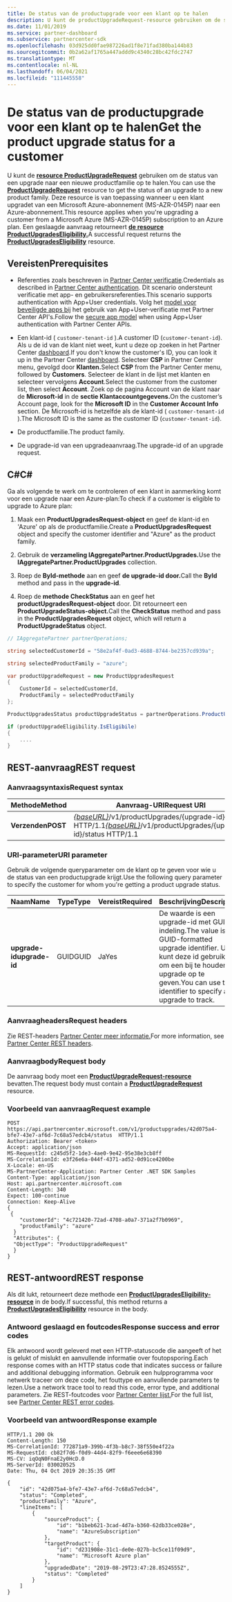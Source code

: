 ```yaml
---
title: De status van de productupgrade voor een klant op te halen
description: U kunt de productUpgradeRequest-resource gebruiken om de status van een productupgrade voor een klant naar een nieuwe productfamilie te bepalen, zoals van een Microsoft Azure-abonnement (MS-AZR-0145P) naar een Azure-abonnement.
ms.date: 11/01/2019
ms.service: partner-dashboard
ms.subservice: partnercenter-sdk
ms.openlocfilehash: 03d925dd0fae987226ad1f8e71fad380ba144b83
ms.sourcegitcommit: 0b2a62af1765a447addd9c4340c28bc42fdc2747
ms.translationtype: MT
ms.contentlocale: nl-NL
ms.lasthandoff: 06/04/2021
ms.locfileid: "111445558"
---
```

# <a name="get-the-product-upgrade-status-for-a-customer"></a><span data-ttu-id="59331-103">De status van de productupgrade voor een klant op te halen</span><span class="sxs-lookup"><span data-stu-id="59331-103">Get the product upgrade status for a customer</span></span>

<span data-ttu-id="59331-104">U kunt de [**resource ProductUpgradeRequest**](product-upgrade-resources.md#productupgraderequest) gebruiken om de status van een upgrade naar een nieuwe productfamilie op te halen.</span><span class="sxs-lookup"><span data-stu-id="59331-104">You can use the [**ProductUpgradeRequest**](product-upgrade-resources.md#productupgraderequest) resource to get the status of an upgrade to a new product family.</span></span> <span data-ttu-id="59331-105">Deze resource is van toepassing wanneer u een klant upgradet van een Microsoft Azure-abonnement (MS-AZR-0145P) naar een Azure-abonnement.</span><span class="sxs-lookup"><span data-stu-id="59331-105">This resource applies when you're upgrading a customer from a Microsoft Azure (MS-AZR-0145P) subscription to an Azure plan.</span></span> <span data-ttu-id="59331-106">Een geslaagde aanvraag retourneert [**de resource ProductUpgradesEligibility.**](product-upgrade-resources.md#productupgradeseligibility)</span><span class="sxs-lookup"><span data-stu-id="59331-106">A successful request returns the [**ProductUpgradesEligibility**](product-upgrade-resources.md#productupgradeseligibility) resource.</span></span>

## <a name="prerequisites"></a><span data-ttu-id="59331-107">Vereisten</span><span class="sxs-lookup"><span data-stu-id="59331-107">Prerequisites</span></span>

- <span data-ttu-id="59331-108">Referenties zoals beschreven in [Partner Center verificatie](partner-center-authentication.md).</span><span class="sxs-lookup"><span data-stu-id="59331-108">Credentials as described in [Partner Center authentication](partner-center-authentication.md).</span></span> <span data-ttu-id="59331-109">Dit scenario ondersteunt verificatie met app- en gebruikersreferenties.</span><span class="sxs-lookup"><span data-stu-id="59331-109">This scenario supports authentication with App+User credentials.</span></span> <span data-ttu-id="59331-110">Volg het [model voor beveiligde apps bij](enable-secure-app-model.md) het gebruik van App+User-verificatie met Partner Center API's.</span><span class="sxs-lookup"><span data-stu-id="59331-110">Follow the [secure app model](enable-secure-app-model.md) when using App+User authentication with Partner Center APIs.</span></span>

- <span data-ttu-id="59331-111">Een klant-id ( `customer-tenant-id` ).</span><span class="sxs-lookup"><span data-stu-id="59331-111">A customer ID (`customer-tenant-id`).</span></span> <span data-ttu-id="59331-112">Als u de id van de klant niet weet, kunt u deze op zoeken in het Partner Center [dashboard](https://partner.microsoft.com/dashboard).</span><span class="sxs-lookup"><span data-stu-id="59331-112">If you don't know the customer's ID, you can look it up in the Partner Center [dashboard](https://partner.microsoft.com/dashboard).</span></span> <span data-ttu-id="59331-113">Selecteer **CSP** in Partner Center menu, gevolgd door **Klanten.**</span><span class="sxs-lookup"><span data-stu-id="59331-113">Select **CSP** from the Partner Center menu, followed by **Customers**.</span></span> <span data-ttu-id="59331-114">Selecteer de klant in de lijst met klanten en selecteer vervolgens **Account**.</span><span class="sxs-lookup"><span data-stu-id="59331-114">Select the customer from the customer list, then select **Account**.</span></span> <span data-ttu-id="59331-115">Zoek op de pagina Account van de klant naar de **Microsoft-id** in de **sectie Klantaccountgegevens.**</span><span class="sxs-lookup"><span data-stu-id="59331-115">On the customer’s Account page, look for the **Microsoft ID** in the **Customer Account Info** section.</span></span> <span data-ttu-id="59331-116">De Microsoft-id is hetzelfde als de klant-id ( `customer-tenant-id` ).</span><span class="sxs-lookup"><span data-stu-id="59331-116">The Microsoft ID is the same as the customer ID  (`customer-tenant-id`).</span></span>

- <span data-ttu-id="59331-117">De productfamilie.</span><span class="sxs-lookup"><span data-stu-id="59331-117">The product family.</span></span>

- <span data-ttu-id="59331-118">De upgrade-id van een upgradeaanvraag.</span><span class="sxs-lookup"><span data-stu-id="59331-118">The upgrade-id of an upgrade request.</span></span>

## <a name="c"></a><span data-ttu-id="59331-119">C\#</span><span class="sxs-lookup"><span data-stu-id="59331-119">C\#</span></span>

<span data-ttu-id="59331-120">Ga als volgende te werk om te controleren of een klant in aanmerking komt voor een upgrade naar een Azure-plan:</span><span class="sxs-lookup"><span data-stu-id="59331-120">To check if a customer is eligible to upgrade to Azure plan:</span></span>

1. <span data-ttu-id="59331-121">Maak een **ProductUpgradesRequest-object** en geef de klant-id en 'Azure' op als de productfamilie.</span><span class="sxs-lookup"><span data-stu-id="59331-121">Create a **ProductUpgradesRequest** object and specify the customer identifier and "Azure" as the product family.</span></span>

2. <span data-ttu-id="59331-122">Gebruik de **verzameling IAggregatePartner.ProductUpgrades.**</span><span class="sxs-lookup"><span data-stu-id="59331-122">Use the **IAggregatePartner.ProductUpgrades** collection.</span></span>

3. <span data-ttu-id="59331-123">Roep de **ById-methode** aan en geef **de upgrade-id door.**</span><span class="sxs-lookup"><span data-stu-id="59331-123">Call the **ById** method and pass in the **upgrade-id**.</span></span>

4. <span data-ttu-id="59331-124">Roep de **methode CheckStatus** aan en geef het **productUpgradesRequest-object** door. Dit retourneert een **ProductUpgradeStatus-object.**</span><span class="sxs-lookup"><span data-stu-id="59331-124">Call the **CheckStatus** method and pass in the **ProductUpgradesRequest** object, which will return a **ProductUpgradeStatus** object.</span></span>

```csharp
// IAggregatePartner partnerOperations;

string selectedCustomerId = "58e2af4f-0ad3-4688-8744-be2357cd939a";

string selectedProductFamily = "azure";

var productUpgradeRequest = new ProductUpgradesRequest
{
    CustomerId = selectedCustomerId,
    ProductFamily = selectedProductFamily
};

ProductUpgradesStatus productUpgradeStatus = partnerOperations.ProductUpgrades.ById(selectedUpgradeId).CheckStatus(productUpgradeRequest);

if (productUpgradeEligibility.IsEligibile)
{
    ....
}

```

## <a name="rest-request"></a><span data-ttu-id="59331-125">REST-aanvraag</span><span class="sxs-lookup"><span data-stu-id="59331-125">REST request</span></span>

### <a name="request-syntax"></a><span data-ttu-id="59331-126">Aanvraagsyntaxis</span><span class="sxs-lookup"><span data-stu-id="59331-126">Request syntax</span></span>

| <span data-ttu-id="59331-127">Methode</span><span class="sxs-lookup"><span data-stu-id="59331-127">Method</span></span>   | <span data-ttu-id="59331-128">Aanvraag-URI</span><span class="sxs-lookup"><span data-stu-id="59331-128">Request URI</span></span> |
|----------|-----------------------------------------------------------------------------------------------|
| <span data-ttu-id="59331-129">**Verzenden**</span><span class="sxs-lookup"><span data-stu-id="59331-129">**POST**</span></span> | <span data-ttu-id="59331-130">[*{baseURL}*](partner-center-rest-urls.md)/v1/productUpgrades/{upgrade-id}/status HTTP/1.1</span><span class="sxs-lookup"><span data-stu-id="59331-130">[*{baseURL}*](partner-center-rest-urls.md)/v1/productUpgrades/{upgrade-id}/status HTTP/1.1</span></span> |

### <a name="uri-parameter"></a><span data-ttu-id="59331-131">URI-parameter</span><span class="sxs-lookup"><span data-stu-id="59331-131">URI parameter</span></span>

<span data-ttu-id="59331-132">Gebruik de volgende queryparameter om de klant op te geven voor wie u de status van een productupgrade krijgt.</span><span class="sxs-lookup"><span data-stu-id="59331-132">Use the following query parameter to specify the customer for whom you're getting a product upgrade status.</span></span>

| <span data-ttu-id="59331-133">Naam</span><span class="sxs-lookup"><span data-stu-id="59331-133">Name</span></span>               | <span data-ttu-id="59331-134">Type</span><span class="sxs-lookup"><span data-stu-id="59331-134">Type</span></span> | <span data-ttu-id="59331-135">Vereist</span><span class="sxs-lookup"><span data-stu-id="59331-135">Required</span></span> | <span data-ttu-id="59331-136">Beschrijving</span><span class="sxs-lookup"><span data-stu-id="59331-136">Description</span></span>                                                                                 |
|--------------------|------|----------|---------------------------------------------------------------------------------------------|
| <span data-ttu-id="59331-137">**upgrade-id**</span><span class="sxs-lookup"><span data-stu-id="59331-137">**upgrade-id**</span></span> | <span data-ttu-id="59331-138">GUID</span><span class="sxs-lookup"><span data-stu-id="59331-138">GUID</span></span> | <span data-ttu-id="59331-139">Ja</span><span class="sxs-lookup"><span data-stu-id="59331-139">Yes</span></span> | <span data-ttu-id="59331-140">De waarde is een upgrade-id met GUID-indeling.</span><span class="sxs-lookup"><span data-stu-id="59331-140">The value is a GUID-formatted upgrade identifier.</span></span> <span data-ttu-id="59331-141">U kunt deze id gebruiken om een bij te houden upgrade op te geven.</span><span class="sxs-lookup"><span data-stu-id="59331-141">You can use this identifier to specify an upgrade to track.</span></span> |

### <a name="request-headers"></a><span data-ttu-id="59331-142">Aanvraagheaders</span><span class="sxs-lookup"><span data-stu-id="59331-142">Request headers</span></span>

<span data-ttu-id="59331-143">Zie REST-headers [Partner Center meer informatie.](headers.md)</span><span class="sxs-lookup"><span data-stu-id="59331-143">For more information, see [Partner Center REST headers](headers.md).</span></span>

### <a name="request-body"></a><span data-ttu-id="59331-144">Aanvraagbody</span><span class="sxs-lookup"><span data-stu-id="59331-144">Request body</span></span>

<span data-ttu-id="59331-145">De aanvraag body moet een [**ProductUpgradeRequest-resource**](product-upgrade-resources.md#productupgraderequest) bevatten.</span><span class="sxs-lookup"><span data-stu-id="59331-145">The request body must contain a [**ProductUpgradeRequest**](product-upgrade-resources.md#productupgraderequest) resource.</span></span>

### <a name="request-example"></a><span data-ttu-id="59331-146">Voorbeeld van aanvraag</span><span class="sxs-lookup"><span data-stu-id="59331-146">Request example</span></span>

```http
POST https://api.partnercenter.microsoft.com/v1/productupgrades/42d075a4-bfe7-43e7-af6d-7c68a57edcb4/status  HTTP/1.1
Authorization: Bearer <token>
Accept: application/json
MS-RequestId: c245d5f2-1de3-4ae0-9e42-95e38e3cb8ff
MS-CorrelationId: e3f26e6a-044f-4371-ad52-0d91ce4200be
X-Locale: en-US
MS-PartnerCenter-Application: Partner Center .NET SDK Samples
Content-Type: application/json
Host: api.partnercenter.microsoft.com
Content-Length: 340
Expect: 100-continue
Connection: Keep-Alive
{
 {
    "customerId": "4c721420-72ad-4708-a0a7-371a2f7b0969",
    "productFamily": "azure"
  }
  "Attributes": {
  "ObjectType": "ProductUpgradeRequest"
  }
}
```

## <a name="rest-response"></a><span data-ttu-id="59331-147">REST-antwoord</span><span class="sxs-lookup"><span data-stu-id="59331-147">REST response</span></span>

<span data-ttu-id="59331-148">Als dit lukt, retourneert deze methode een [**ProductUpgradesEligibility-resource**](product-upgrade-resources.md#productupgradeseligibility) in de body.</span><span class="sxs-lookup"><span data-stu-id="59331-148">If successful, this method returns a [**ProductUpgradesEligibility**](product-upgrade-resources.md#productupgradeseligibility) resource in the body.</span></span>

### <a name="response-success-and-error-codes"></a><span data-ttu-id="59331-149">Antwoord geslaagd en foutcodes</span><span class="sxs-lookup"><span data-stu-id="59331-149">Response success and error codes</span></span>

<span data-ttu-id="59331-150">Elk antwoord wordt geleverd met een HTTP-statuscode die aangeeft of het is gelukt of mislukt en aanvullende informatie over foutopsporing.</span><span class="sxs-lookup"><span data-stu-id="59331-150">Each response comes with an HTTP status code that indicates success or failure and additional debugging information.</span></span> <span data-ttu-id="59331-151">Gebruik een hulpprogramma voor netwerk traceer om deze code, het fouttype en aanvullende parameters te lezen.</span><span class="sxs-lookup"><span data-stu-id="59331-151">Use a network trace tool to read this code, error type, and additional parameters.</span></span> <span data-ttu-id="59331-152">Zie REST-foutcodes voor [Partner Center lijst.](error-codes.md)</span><span class="sxs-lookup"><span data-stu-id="59331-152">For the full list, see [Partner Center REST error codes](error-codes.md).</span></span>

### <a name="response-example"></a><span data-ttu-id="59331-153">Voorbeeld van antwoord</span><span class="sxs-lookup"><span data-stu-id="59331-153">Response example</span></span>

```http
HTTP/1.1 200 Ok
Content-Length: 150
MS-CorrelationId: 772871a9-399b-4f3b-b8c7-38f550e4f22a
MS-RequestId: cb82f7d6-f0d9-44d4-82f9-f6eee6e68390
MS-CV: iqOqN0FnaE2y0HcD.0
MS-ServerId: 030020525
Date: Thu, 04 Oct 2019 20:35:35 GMT

{
    "id": "42d075a4-bfe7-43e7-af6d-7c68a57edcb4",
    "status": "Completed",
    "productFamily": "Azure",
    "lineItems": [
        {
            "sourceProduct": {
                "id": "b1beb621-3cad-4d7a-b360-62db33ce028e",
                "name": "AzureSubscription"
            },
            "targetProduct": {
                "id": "d231908e-31c1-de0e-027b-bc5ce11f09d9",
                "name": "Microsoft Azure plan"
            },
            "upgradedDate": "2019-08-29T23:47:28.8524555Z",
            "status": "Completed"
        }
    ]
}

```
